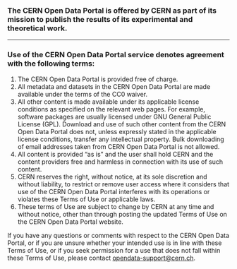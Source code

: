 ### The CERN Open Data Portal is offered by CERN as part of its mission to publish the results of its experimental and theoretical work.

***

### Use of the CERN Open Data Portal service denotes agreement with the following terms:

1.  The CERN Open Data Portal is provided free of charge.
2.  All metadata and datasets in the CERN Open Data Portal are made available under the terms of the CC0 waiver.
3.  All other content is made available under its applicable license conditions as specified on the relevant web pages. For example, software packages are usually licensed under GNU General Public License (GPL). Download and use of such other content from the CERN Open Data Portal does not, unless expressly stated in the applicable license conditions, transfer any intellectual property. Bulk downloading of email addresses taken from CERN Open Data Portal is not allowed.
4.  All content is provided “as is” and the user shall hold CERN and the content providers free and harmless in connection with its use of such content.
5.  CERN reserves the right, without notice, at its sole discretion and without liability, to restrict or remove user access where it considers that use of the CERN Open Data Portal interferes with its operations or violates these Terms of Use or applicable laws.
6.  These terms of Use are subject to change by CERN at any time and without notice, other than through posting the updated Terms of Use on the CERN Open Data Portal website.

If you have any questions or comments with respect to the CERN Open Data Portal, or if you are unsure whether your intended use is in line with these Terms of Use, or if you seek permission for a use that does not fall within these Terms of Use, please contact [opendata-support@cern.ch](mailto:opendata-support@cern.ch).
